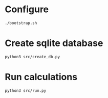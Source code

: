 # Configure

```
./bootstrap.sh
```

# Create sqlite database

```
python3 src/create_db.py
```

# Run calculations

```
python3 src/run.py
```
